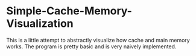# Simple-Cache-Memory-Visualization
This is a little attempt to abstractly visualize how cache and main memory works. The program is pretty basic and is very naively implemented.

